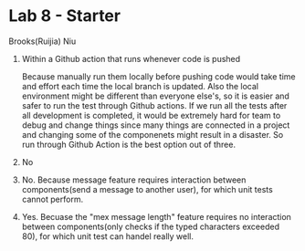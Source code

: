 # Lab 8 - Starter
Brooks(Ruijia) Niu
1. Within a Github action that runs whenever code is pushed 

    Because manually run them locally before pushing code would take time and effort each time the local branch is updated. Also the local environment might be different than everyone else's, so it is easier and safer to run the test through Github actions. If we run all the tests after all development is completed, it would be extremely hard for team to debug and change things since many things are connected in a project and changing some of the componenets might result in a disaster. So run through Github Action is the best option out of three.
2. No

3. No. Because message feature requires interaction between components(send a message to another user), for which unit tests cannot perform.
4. Yes. Becuase the "mex message length" feature requires no interaction between components(only checks if the typed characters exceeded 80), for which unit test can handel really well.